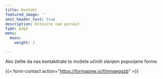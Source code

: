 ```yaml
---
title: Kontakt
featured_image: ''
omit_header_text: true
description: Ostavite nam poruku!
type: page
menu:
  main:
    weight: 3

---
```


Ako želite da nas kontaktirate to možete učiniti slanjem popunjene forme.

{{< form-contact action="https://formspree.io/f/mnqeggzb"  >}}
